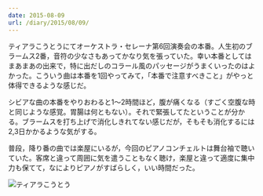 ```yaml
---
date: 2015-08-09
url: /diary/2015/08/09/
---
```


ティアラこうとうにてオーケストラ・セレーナ第6回演奏会の本番。人生初のブラームス2番，音符の少なさもあってかなり気を張っていた。幸い本番としてはまあまあの出来で，特に出だしのコラール風のパッセージがうまくいったのはよかった。こういう曲は本番を1回やってみて，「本番で注意すべきこと」がやっと体得できるような感じだ。

シビアな曲の本番をやりおわると1〜2時間ほど，腹が痛くなる（すごく空腹な時と同じような感覚。胃腸は何ともない）。それで緊張してたということが分かる。ブラームスを打ち上げで消化しきれてない感じだが，そもそも消化するには2,3日かかるような気がする。

普段，降り番の曲では楽屋にいるが，今回のピアノコンチェルトは舞台袖で聴いていた。客席と違って周囲に気を遣うこともなく聴け，楽屋と違って適度に集中力も保てて，なによりピアノがすばらしく，いい時間だった。

![ティアラこうとう](https://instagram.com/p/6JYiEoyLuc/media?size=l "ティアラこうとう")